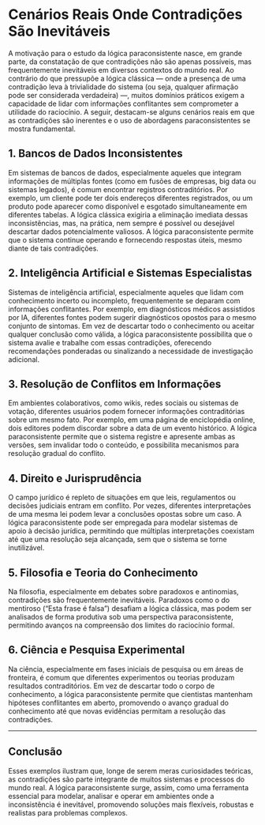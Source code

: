 
# Cenários Reais Onde Contradições São Inevitáveis

A motivação para o estudo da lógica paraconsistente nasce, em grande parte, da constatação de que contradições não são apenas possíveis, mas frequentemente inevitáveis em diversos contextos do mundo real. Ao contrário do que pressupõe a lógica clássica — onde a presença de uma contradição leva à trivialidade do sistema (ou seja, qualquer afirmação pode ser considerada verdadeira) —, muitos domínios práticos exigem a capacidade de lidar com informações conflitantes sem comprometer a utilidade do raciocínio. A seguir, destacam-se alguns cenários reais em que as contradições são inerentes e o uso de abordagens paraconsistentes se mostra fundamental.

## 1. Bancos de Dados Inconsistentes

Em sistemas de bancos de dados, especialmente aqueles que integram informações de múltiplas fontes (como em fusões de empresas, big data ou sistemas legados), é comum encontrar registros contraditórios. Por exemplo, um cliente pode ter dois endereços diferentes registrados, ou um produto pode aparecer como disponível e esgotado simultaneamente em diferentes tabelas. A lógica clássica exigiria a eliminação imediata dessas inconsistências, mas, na prática, nem sempre é possível ou desejável descartar dados potencialmente valiosos. A lógica paraconsistente permite que o sistema continue operando e fornecendo respostas úteis, mesmo diante de tais contradições.

## 2. Inteligência Artificial e Sistemas Especialistas

Sistemas de inteligência artificial, especialmente aqueles que lidam com conhecimento incerto ou incompleto, frequentemente se deparam com informações conflitantes. Por exemplo, em diagnósticos médicos assistidos por IA, diferentes fontes podem sugerir diagnósticos opostos para o mesmo conjunto de sintomas. Em vez de descartar todo o conhecimento ou aceitar qualquer conclusão como válida, a lógica paraconsistente possibilita que o sistema avalie e trabalhe com essas contradições, oferecendo recomendações ponderadas ou sinalizando a necessidade de investigação adicional.

## 3. Resolução de Conflitos em Informações

Em ambientes colaborativos, como wikis, redes sociais ou sistemas de votação, diferentes usuários podem fornecer informações contraditórias sobre um mesmo fato. Por exemplo, em uma página de enciclopédia online, dois editores podem discordar sobre a data de um evento histórico. A lógica paraconsistente permite que o sistema registre e apresente ambas as versões, sem invalidar todo o conteúdo, e possibilita mecanismos para resolução gradual do conflito.

## 4. Direito e Jurisprudência

O campo jurídico é repleto de situações em que leis, regulamentos ou decisões judiciais entram em conflito. Por vezes, diferentes interpretações de uma mesma lei podem levar a conclusões opostas sobre um caso. A lógica paraconsistente pode ser empregada para modelar sistemas de apoio à decisão jurídica, permitindo que múltiplas interpretações coexistam até que uma resolução seja alcançada, sem que o sistema se torne inutilizável.

## 5. Filosofia e Teoria do Conhecimento

Na filosofia, especialmente em debates sobre paradoxos e antinomias, contradições são frequentemente inevitáveis. Paradoxos como o do mentiroso (“Esta frase é falsa”) desafiam a lógica clássica, mas podem ser analisados de forma produtiva sob uma perspectiva paraconsistente, permitindo avanços na compreensão dos limites do raciocínio formal.

## 6. Ciência e Pesquisa Experimental

Na ciência, especialmente em fases iniciais de pesquisa ou em áreas de fronteira, é comum que diferentes experimentos ou teorias produzam resultados contraditórios. Em vez de descartar todo o corpo de conhecimento, a lógica paraconsistente permite que cientistas mantenham hipóteses conflitantes em aberto, promovendo o avanço gradual do conhecimento até que novas evidências permitam a resolução das contradições.

---

## Conclusão

Esses exemplos ilustram que, longe de serem meras curiosidades teóricas, as contradições são parte integrante de muitos sistemas e processos do mundo real. A lógica paraconsistente surge, assim, como uma ferramenta essencial para modelar, analisar e operar em ambientes onde a inconsistência é inevitável, promovendo soluções mais flexíveis, robustas e realistas para problemas complexos.
```
